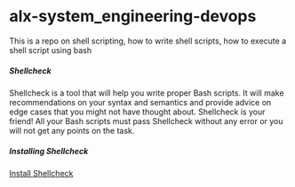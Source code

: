 # alx-system_engineering-devops
This is a repo on shell scripting, how to write shell scripts, how to execute a shell script using bash

##### Shellcheck
Shellcheck is a tool that will help you write proper Bash scripts. It will make recommendations on your syntax and semantics and provide advice on edge cases that you might not have thought about. Shellcheck is your friend! All your Bash scripts must pass Shellcheck without any error or you will not get any points on the task.

##### Installing Shellcheck
[Install Shellcheck](https://github.com/koalaman/shellcheck#installing)
